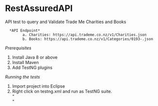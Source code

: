 # RestAssuredAPI
API test to query and Validate Trade Me Charities and Books

      *API Endpoint*
            a. Charities: https://api.trademe.co.nz/v1/Charities.json
            b. Books: https://api.trademe.co.nz/v1/Categories/0193-.json

*Prerequisites*
1. Install Java 8 or above
2. Install Maven
3. Add TestNG plugins

*Running the tests*
1. Import project into Eclipse
2. Right click on testng.xml and run as TestNG suite.              
"<classes>
      <class name="getRequest.TC02a_searchValidateCharityPosTest"/>
      <class name="getRequest.TC02b_searchValidateCharityNegTest"/>   
      <class name="getRequest.TC03a_ValidateQueryBookPass"/>
      <class name="getRequest.TC03b_ValidateQueryBookFail"/>
    </classes>"

